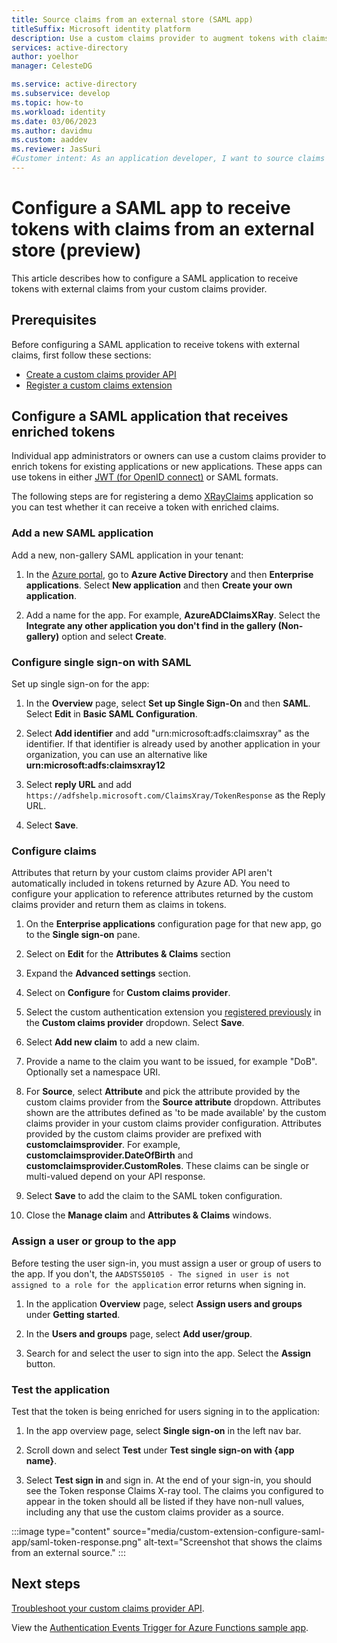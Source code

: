 ```yaml
---
title: Source claims from an external store (SAML app)
titleSuffix: Microsoft identity platform
description: Use a custom claims provider to augment tokens with claims from an external identity system. Configure a SAML app to receive tokens with external claims. 
services: active-directory
author: yoelhor
manager: CelesteDG

ms.service: active-directory
ms.subservice: develop
ms.topic: how-to
ms.workload: identity
ms.date: 03/06/2023
ms.author: davidmu
ms.custom: aaddev
ms.reviewer: JasSuri
#Customer intent: As an application developer, I want to source claims from a data store that is external to Azure Active Directory.
---
```


# Configure a SAML app to receive tokens with claims from an external store (preview)

This article describes how to configure a SAML application to receive tokens with external claims from your custom claims provider.

## Prerequisites

Before configuring a SAML application to receive tokens with external claims, first follow these sections:

- [Create a custom claims provider API](custom-extension-get-started.md#step-1-create-an-azure-function-app)
- [Register a custom claims extension](custom-extension-get-started.md#step-2-register-a-custom-authentication-extension)

## Configure a SAML application that receives enriched tokens

Individual app administrators or owners can use a custom claims provider to enrich tokens for existing applications or new applications.  These apps can use tokens in either [JWT (for OpenID connect)](./custom-extension-get-started.md) or SAML formats.

The following steps are for registering a demo [XRayClaims](https://adfshelp.microsoft.com/ClaimsXray/TokenRequest) application so you can test whether it can receive a token with enriched claims.

### Add a new SAML application

Add a new, non-gallery SAML application in your tenant:

1. In the [Azure portal](https://portal.azure.com), go to **Azure Active Directory** and then **Enterprise applications**.  Select **New application** and then **Create your own application**.

1. Add a name for the app.  For example, **AzureADClaimsXRay**.  Select the **Integrate any other application you don't find in the gallery (Non-gallery)** option and select **Create**.

### Configure single sign-on with SAML

Set up single sign-on for the app:

1. In the **Overview** page, select **Set up Single Sign-On** and then **SAML**.  Select **Edit** in **Basic SAML Configuration**.

1. Select **Add identifier** and add "urn:microsoft:adfs:claimsxray" as the identifier. If that identifier is already used by another application in your organization, you can use an alternative like **urn:microsoft:adfs:claimsxray12**

1. Select **reply URL** and add `https://adfshelp.microsoft.com/ClaimsXray/TokenResponse` as the Reply URL.

1. Select **Save**.

### Configure claims

Attributes that return by your custom claims provider API aren't automatically included in tokens returned by Azure AD.  You need to configure your application to reference attributes returned by the custom claims provider and return them as claims in tokens.

1. On the **Enterprise applications** configuration page for that new app, go to the **Single sign-on** pane.

1. Select on **Edit** for the **Attributes & Claims** section

1. Expand the **Advanced settings** section.

1. Select on **Configure** for **Custom claims provider**.

1. Select the custom authentication extension you [registered previously](custom-extension-get-started.md#step-2-register-a-custom-authentication-extension) in the **Custom claims provider** dropdown.  Select **Save**.

1. Select **Add new claim** to add a new claim.

1. Provide a name to the claim you want to be issued, for example "DoB". Optionally set a namespace URI.

1. For **Source**, select **Attribute** and pick the attribute provided by the custom claims provider from the **Source attribute** dropdown. Attributes shown are the attributes defined as 'to be made available' by the custom claims provider in your custom claims provider configuration. Attributes provided by the custom claims provider are prefixed with **customclaimsprovider**. For example, **customclaimsprovider.DateOfBirth** and **customclaimsprovider.CustomRoles**. These claims can be single or multi-valued depend on your API response.

1. Select **Save** to add the claim to the SAML token configuration.

1. Close the **Manage claim** and **Attributes & Claims** windows.

### Assign a user or group to the app

Before testing the user sign-in, you must assign a user or group of users to the app. If you don't, the `AADSTS50105 - The signed in user is not assigned to a role for the application` error returns when signing in.

1. In the application **Overview** page, select **Assign users and groups** under **Getting started**.

1. In the **Users and groups** page, select **Add user/group**.

1. Search for and select the user to sign into the app.  Select the **Assign** button.

### Test the application

Test that the token is being enriched for users signing in to the application:

1. In the app overview page, select **Single sign-on** in the left nav bar.

1. Scroll down and select **Test** under **Test single sign-on with {app name}**.

1. Select **Test sign in** and sign in. At the end of your sign-in, you should see the Token response Claims X-ray tool. The claims you configured to appear in the token should all be listed if they have non-null values, including any that use the custom claims provider as a source.

:::image type="content" source="media/custom-extension-configure-saml-app/saml-token-response.png" alt-text="Screenshot that shows the claims from an external source." :::

## Next steps

[Troubleshoot your custom claims provider API](custom-extension-troubleshoot.md).

View the [Authentication Events Trigger for Azure Functions sample app](https://github.com/Azure/azure-docs-sdk-dotnet/blob/live/api/overview/azure/preview/microsoft.azure.webjobs.extensions.authenticationevents-readme.md).

<!-- For information on the HTTP request and response formats, read the [protocol reference](custom-claims-provider-protocol-reference.md). -->
